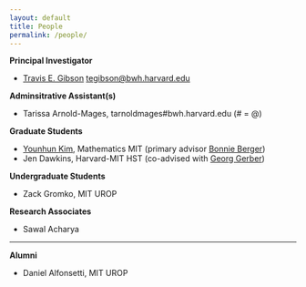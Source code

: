 ```yaml
---
layout: default
title: People
permalink: /people/
---
```


**Principal Investigator**
- [Travis E. Gibson](/travisgibson/) <a href="mailto:tegibson@bwh.harvard.edu" style="display: inline-block"><i class="fa fa-envelope-o"></i> tegibson@bwh.harvard.edu</a>


**Adminsitrative Assistant(s)**
- Tarissa Arnold-Mages, tarnoldmages#bwh.harvard.edu (# = @)

**Graduate Students**
- [Younhun Kim](http://www-math.mit.edu/~younhun/), Mathematics MIT (primary advisor [Bonnie Berger](https://people.csail.mit.edu/bab/))
- Jen Dawkins, Harvard-MIT HST (co-advised with [Georg Gerber](https://gerber.bwh.harvard.edu/))

**Undergraduate Students**
- Zack Gromko, MIT UROP

**Research Associates**
- Sawal Acharya

---

**Alumni**
- Daniel Alfonsetti,  MIT UROP
